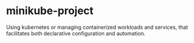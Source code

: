 # minikube-project
Using kubernetes or managing containerized workloads and services, that facilitates both declarative configuration and automation.
